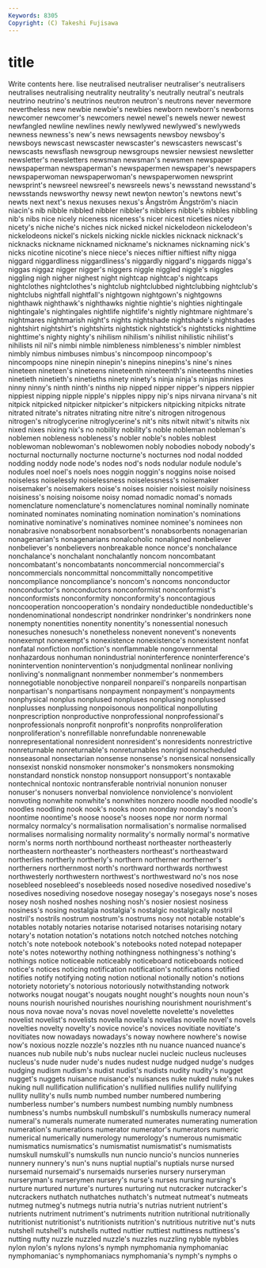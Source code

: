 ```yaml
---
Keywords: 8305 
Copyright: (C) Takeshi Fujisawa
---
```


# title

Write contents here.
lise neutralised
neutraliser neutraliser's neutralisers neutralises neutralising neutrality neutrality's neutrally neutral's neutrals
neutrino neutrino's neutrinos neutron neutron's neutrons never nevermore nevertheless new
newbie newbie's newbies newborn newborn's newborns newcomer newcomer's newcomers newel
newel's newels newer newest newfangled newline newlines newly newlywed newlywed's
newlyweds newness newness's new's news newsagents newsboy newsboy's newsboys newscast
newscaster newscaster's newscasters newscast's newscasts newsflash newsgroup newsgroups newsier newsiest
newsletter newsletter's newsletters newsman newsman's newsmen newspaper newspaperman newspaperman's newspapermen
newspaper's newspapers newspaperwoman newspaperwoman's newspaperwomen newsprint newsprint's newsreel newsreel's newsreels
news's newsstand newsstand's newsstands newsworthy newsy newt newton newton's newtons
newt's newts next next's nexus nexuses nexus's Ångström Ångström's niacin
niacin's nib nibble nibbled nibbler nibbler's nibblers nibble's nibbles nibbling
nib's nibs nice nicely niceness niceness's nicer nicest niceties nicety
nicety's niche niche's niches nick nicked nickel nickelodeon nickelodeon's nickelodeons
nickel's nickels nicking nickle nickles nicknack nicknack's nicknacks nickname nicknamed
nickname's nicknames nicknaming nick's nicks nicotine nicotine's niece niece's nieces
niftier niftiest nifty nigga niggard niggardliness niggardliness's niggardly niggard's niggards
nigga's niggas niggaz nigger nigger's niggers niggle niggled niggle's niggles
niggling nigh nigher nighest night nightcap nightcap's nightcaps nightclothes nightclothes's
nightclub nightclubbed nightclubbing nightclub's nightclubs nightfall nightfall's nightgown nightgown's nightgowns
nighthawk nighthawk's nighthawks nightie nightie's nighties nightingale nightingale's nightingales nightlife
nightlife's nightly nightmare nightmare's nightmares nightmarish night's nights nightshade nightshade's
nightshades nightshirt nightshirt's nightshirts nightstick nightstick's nightsticks nighttime nighttime's nighty
nighty's nihilism nihilism's nihilist nihilistic nihilist's nihilists nil nil's nimbi
nimble nimbleness nimbleness's nimbler nimblest nimbly nimbus nimbuses nimbus's nincompoop
nincompoop's nincompoops nine ninepin ninepin's ninepins ninepins's nine's nines nineteen
nineteen's nineteens nineteenth nineteenth's nineteenths nineties ninetieth ninetieth's ninetieths ninety
ninety's ninja ninja's ninjas ninnies ninny ninny's ninth ninth's ninths
nip nipped nipper nipper's nippers nippier nippiest nipping nipple nipple's
nipples nippy nip's nips nirvana nirvana's nit nitpick nitpicked nitpicker
nitpicker's nitpickers nitpicking nitpicks nitrate nitrated nitrate's nitrates nitrating nitre
nitre's nitrogen nitrogenous nitrogen's nitroglycerine nitroglycerine's nit's nits nitwit nitwit's
nitwits nix nixed nixes nixing nix's no nobility nobility's noble
nobleman nobleman's noblemen nobleness nobleness's nobler noble's nobles noblest noblewoman
noblewoman's noblewomen nobly nobodies nobody nobody's nocturnal nocturnally nocturne nocturne's
nocturnes nod nodal nodded nodding noddy node node's nodes nod's
nods nodular nodule nodule's nodules noel noel's noels noes noggin
noggin's noggins noise noised noiseless noiselessly noiselessness noiselessness's noisemaker noisemaker's
noisemakers noise's noises noisier noisiest noisily noisiness noisiness's noising noisome
noisy nomad nomadic nomad's nomads nomenclature nomenclature's nomenclatures nominal nominally
nominate nominated nominates nominating nomination nomination's nominations nominative nominative's nominatives
nominee nominee's nominees non nonabrasive nonabsorbent nonabsorbent's nonabsorbents nonagenarian nonagenarian's
nonagenarians nonalcoholic nonaligned nonbeliever nonbeliever's nonbelievers nonbreakable nonce nonce's nonchalance
nonchalance's nonchalant nonchalantly noncom noncombatant noncombatant's noncombatants noncommercial noncommercial's noncommercials
noncommittal noncommittally noncompetitive noncompliance noncompliance's noncom's noncoms nonconductor nonconductor's nonconductors
nonconformist nonconformist's nonconformists nonconformity nonconformity's noncontagious noncooperation noncooperation's nondairy nondeductible
nondeductible's nondenominational nondescript nondrinker nondrinker's nondrinkers none nonempty nonentities nonentity
nonentity's nonessential nonesuch nonesuches nonesuch's nonetheless nonevent nonevent's nonevents nonexempt
nonexempt's nonexistence nonexistence's nonexistent nonfat nonfatal nonfiction nonfiction's nonflammable nongovernmental
nonhazardous nonhuman nonindustrial noninterference noninterference's nonintervention nonintervention's nonjudgmental nonlinear nonliving
nonliving's nonmalignant nonmember nonmember's nonmembers nonnegotiable nonobjective nonpareil nonpareil's nonpareils
nonpartisan nonpartisan's nonpartisans nonpayment nonpayment's nonpayments nonphysical nonplus nonplused nonpluses
nonplusing nonplussed nonplusses nonplussing nonpoisonous nonpolitical nonpolluting nonprescription nonproductive nonprofessional
nonprofessional's nonprofessionals nonprofit nonprofit's nonprofits nonproliferation nonproliferation's nonrefillable nonrefundable nonrenewable
nonrepresentational nonresident nonresident's nonresidents nonrestrictive nonreturnable nonreturnable's nonreturnables nonrigid nonscheduled
nonseasonal nonsectarian nonsense nonsense's nonsensical nonsensically nonsexist nonskid nonsmoker nonsmoker's
nonsmokers nonsmoking nonstandard nonstick nonstop nonsupport nonsupport's nontaxable nontechnical nontoxic
nontransferable nontrivial nonunion nonuser nonuser's nonusers nonverbal nonviolence nonviolence's nonviolent
nonvoting nonwhite nonwhite's nonwhites nonzero noodle noodled noodle's noodles noodling
nook nook's nooks noon noonday noonday's noon's noontime noontime's noose
noose's nooses nope nor norm normal normalcy normalcy's normalisation normalisation's
normalise normalised normalises normalising normality normality's normally normal's normative norm's
norms north northbound northeast northeaster northeasterly northeastern northeaster's northeasters northeast's
northeastward northerlies northerly northerly's northern northerner northerner's northerners northernmost north's
northward northwards northwest northwesterly northwestern northwest's northwestward no's nos nose
nosebleed nosebleed's nosebleeds nosed nosedive nosedived nosedive's nosedives nosediving nosedove
nosegay nosegay's nosegays nose's noses nosey nosh noshed noshes noshing
nosh's nosier nosiest nosiness nosiness's nosing nostalgia nostalgia's nostalgic nostalgically
nostril nostril's nostrils nostrum nostrum's nostrums nosy not notable notable's
notables notably notaries notarise notarised notarises notarising notary notary's notation
notation's notations notch notched notches notching notch's note notebook notebook's
notebooks noted notepad notepaper note's notes noteworthy nothing nothingness nothingness's
nothing's nothings notice noticeable noticeably noticeboard noticeboards noticed notice's notices
noticing notification notification's notifications notified notifies notify notifying noting notion
notional notionally notion's notions notoriety notoriety's notorious notoriously notwithstanding notwork
notworks nougat nougat's nougats nought nought's noughts noun noun's nouns
nourish nourished nourishes nourishing nourishment nourishment's nous nova novae nova's
novas novel novelette novelette's novelettes novelist novelist's novelists novella novella's
novellas novelle novel's novels novelties novelty novelty's novice novice's novices
novitiate novitiate's novitiates now nowadays nowadays's noway nowhere nowhere's nowise
now's noxious nozzle nozzle's nozzles nth nu nuance nuanced nuance's
nuances nub nubile nub's nubs nuclear nuclei nucleic nucleus nucleuses
nucleus's nude nuder nude's nudes nudest nudge nudged nudge's nudges
nudging nudism nudism's nudist nudist's nudists nudity nudity's nugget nugget's
nuggets nuisance nuisance's nuisances nuke nuked nuke's nukes nuking null
nullification nullification's nullified nullifies nullify nullifying nullity nullity's nulls numb
numbed number numbered numbering numberless number's numbers numbest numbing numbly
numbness numbness's numbs numbskull numbskull's numbskulls numeracy numeral numeral's numerals
numerate numerated numerates numerating numeration numeration's numerations numerator numerator's numerators
numeric numerical numerically numerology numerology's numerous numismatic numismatics numismatics's numismatist
numismatist's numismatists numskull numskull's numskulls nun nuncio nuncio's nuncios nunneries
nunnery nunnery's nun's nuns nuptial nuptial's nuptials nurse nursed nursemaid
nursemaid's nursemaids nurseries nursery nurseryman nurseryman's nurserymen nursery's nurse's nurses
nursing nursing's nurture nurtured nurture's nurtures nurturing nut nutcracker nutcracker's
nutcrackers nuthatch nuthatches nuthatch's nutmeat nutmeat's nutmeats nutmeg nutmeg's nutmegs
nutria nutria's nutrias nutrient nutrient's nutrients nutriment nutriment's nutriments nutrition
nutritional nutritionally nutritionist nutritionist's nutritionists nutrition's nutritious nutritive nut's nuts
nutshell nutshell's nutshells nutted nuttier nuttiest nuttiness nuttiness's nutting nutty
nuzzle nuzzled nuzzle's nuzzles nuzzling nybble nybbles nylon nylon's nylons
nylons's nymph nymphomania nymphomaniac nymphomaniac's nymphomaniacs nymphomania's nymph's nymphs o
